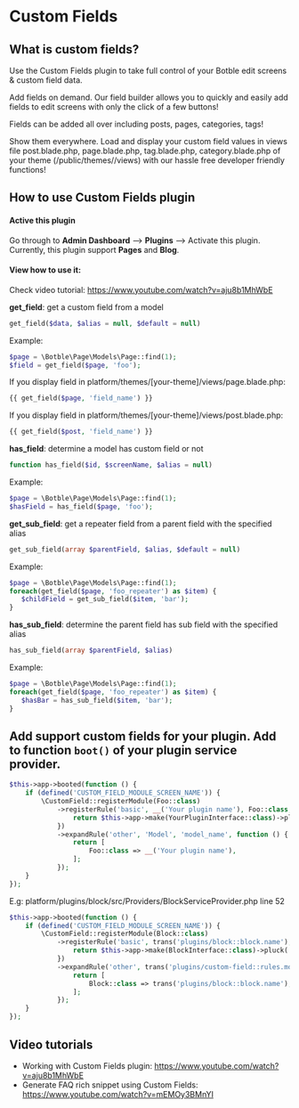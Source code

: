 # Custom Fields

## What is custom fields?

Use the Custom Fields plugin to take full control of your Botble edit screens & custom field data.

Add fields on demand. Our field builder allows you to quickly and easily add fields to edit screens with only the click of a few buttons!

Fields can be added all over including posts, pages, categories, tags!

Show them everywhere. Load and display your custom field values in views file post.blade.php, page.blade.php, tag.blade.php, category.blade.php of your theme (/public/themes/<your theme>/views) with our hassle free developer friendly functions!

## How to use Custom Fields plugin

#### Active this plugin
Go through to **Admin Dashboard** --> **Plugins** --> Activate this plugin.
Currently, this plugin support **Pages** and **Blog**.

#### View how to use it:

Check video tutorial: https://www.youtube.com/watch?v=aju8b1MhWbE

**get_field**: get a custom field from a model
```php
get_field($data, $alias = null, $default = null)
```

Example:
```php
$page = \Botble\Page\Models\Page::find(1);
$field = get_field($page, 'foo');
```

If you display field in platform/themes/[your-theme]/views/page.blade.php:

```php
{{ get_field($page, 'field_name') }} 
````

If you display field in platform/themes/[your-theme]/views/post.blade.php:

```php
{{ get_field($post, 'field_name') }}
````

**has_field**: determine a model has custom field or not
```php
function has_field($id, $screenName, $alias = null)
```

Example:
```php
$page = \Botble\Page\Models\Page::find(1);
$hasField = has_field($page, 'foo');
```

**get_sub_field**: get a repeater field from a parent field with the specified alias

```php
get_sub_field(array $parentField, $alias, $default = null)
```

Example:
```php
$page = \Botble\Page\Models\Page::find(1);
foreach(get_field($page, 'foo_repeater') as $item) {
   $childField = get_sub_field($item, 'bar');
}
```

**has_sub_field**: determine the parent field has sub field with the specified alias

```php
has_sub_field(array $parentField, $alias)
```

Example:
```php
$page = \Botble\Page\Models\Page::find(1);
foreach(get_field($page, 'foo_repeater') as $item) {
   $hasBar = has_sub_field($item, 'bar');
}
```

## Add support custom fields for your plugin. Add to function `boot()` of your plugin service provider.

```php
$this->app->booted(function () {
    if (defined('CUSTOM_FIELD_MODULE_SCREEN_NAME')) {
        \CustomField::registerModule(Foo::class)
            ->registerRule('basic', __('Your plugin name'), Foo::class, function () {
                return $this->app->make(YourPluginInterface::class)->pluck('name', 'id');
            })
            ->expandRule('other', 'Model', 'model_name', function () {
                return [
                    Foo::class => __('Your plugin name'),
                ];
            });
    }
});
```

E.g: platform/plugins/block/src/Providers/BlockServiceProvider.php line 52

```php
$this->app->booted(function () {
    if (defined('CUSTOM_FIELD_MODULE_SCREEN_NAME')) {
        \CustomField::registerModule(Block::class)
            ->registerRule('basic', trans('plugins/block::block.name'), Block::class, function () {
                return $this->app->make(BlockInterface::class)->pluck('blocks.name', 'blocks.id');
            })
            ->expandRule('other', trans('plugins/custom-field::rules.model_name'), 'model_name', function () {
                return [
                    Block::class => trans('plugins/block::block.name'),
                ];
            });
    }
});
```

## Video tutorials
- Working with Custom Fields plugin: https://www.youtube.com/watch?v=aju8b1MhWbE
- Generate FAQ rich snippet using Custom Fields: https://www.youtube.com/watch?v=mEMOy3BMnYI